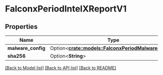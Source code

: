 # FalconxPeriodIntelXReportV1

## Properties

Name | Type | Description | Notes
------------ | ------------- | ------------- | -------------
**malware_config** | Option<[**crate::models::FalconxPeriodMalwareConfig**](falconx.MalwareConfig.md)> |  | [optional]
**sha256** | Option<**String**> |  | [optional]

[[Back to Model list]](../README.md#documentation-for-models) [[Back to API list]](../README.md#documentation-for-api-endpoints) [[Back to README]](../README.md)
